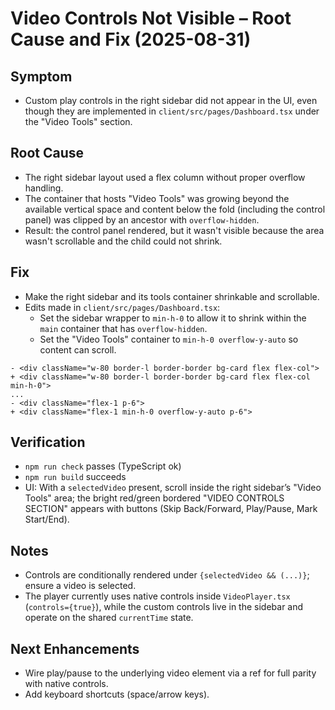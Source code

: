 # Video Controls Not Visible – Root Cause and Fix (2025-08-31)

## Symptom
- Custom play controls in the right sidebar did not appear in the UI, even though they are implemented in `client/src/pages/Dashboard.tsx` under the "Video Tools" section.

## Root Cause
- The right sidebar layout used a flex column without proper overflow handling.
- The container that hosts "Video Tools" was growing beyond the available vertical space and content below the fold (including the control panel) was clipped by an ancestor with `overflow-hidden`.
- Result: the control panel rendered, but it wasn't visible because the area wasn't scrollable and the child could not shrink.

## Fix
- Make the right sidebar and its tools container shrinkable and scrollable.
- Edits made in `client/src/pages/Dashboard.tsx`:
  - Set the sidebar wrapper to `min-h-0` to allow it to shrink within the `main` container that has `overflow-hidden`.
  - Set the "Video Tools" container to `min-h-0 overflow-y-auto` so content can scroll.

```
- <div className="w-80 border-l border-border bg-card flex flex-col">
+ <div className="w-80 border-l border-border bg-card flex flex-col min-h-0">
...
- <div className="flex-1 p-6">
+ <div className="flex-1 min-h-0 overflow-y-auto p-6">
```

## Verification
- `npm run check` passes (TypeScript ok)
- `npm run build` succeeds
- UI: With a `selectedVideo` present, scroll inside the right sidebar’s "Video Tools" area; the bright red/green bordered "VIDEO CONTROLS SECTION" appears with buttons (Skip Back/Forward, Play/Pause, Mark Start/End).

## Notes
- Controls are conditionally rendered under `{selectedVideo && (...)}`; ensure a video is selected.
- The player currently uses native controls inside `VideoPlayer.tsx` (`controls={true}`), while the custom controls live in the sidebar and operate on the shared `currentTime` state.

## Next Enhancements
- Wire play/pause to the underlying video element via a ref for full parity with native controls.
- Add keyboard shortcuts (space/arrow keys).

